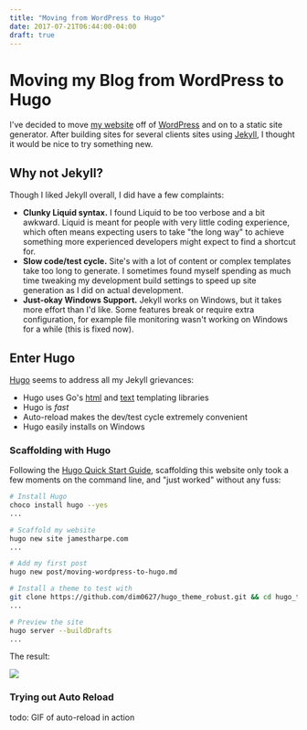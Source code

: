 ```yaml
---
title: "Moving from WordPress to Hugo"
date: 2017-07-21T06:44:00-04:00
draft: true
---
```


# Moving my Blog from WordPress to Hugo

I've decided to move [my website](https://www.jamestharpe.com/) off of [WordPress](https://wordpress.org/) and on to a static site generator. After building sites for several clients sites using [Jekyll](https://jekyllrb.com/), I thought it would be nice to try something new.

## Why not Jekyll?

Though I liked Jekyll overall, I did have a few complaints:

* **Clunky Liquid syntax.**  I found Liquid to be too verbose and a bit awkward. Liquid is meant for people with very little coding experience, which often means expecting users to take "the long way" to achieve something more experienced developers might expect to find a shortcut for.
* **Slow code/test cycle.** Site's with a lot of content or complex templates take too long to generate. I sometimes found myself spending as much time tweaking my development build settings to speed up site generation as I did on actual development.
* **Just-okay Windows Support.** Jekyll works on Windows, but it takes more effort than I'd like. Some features break or require extra configuration, for example file monitoring wasn't working on Windows for a while (this is fixed now).

## Enter Hugo

[Hugo](http://gohugo.io/) seems to address all my Jekyll grievances:

* Hugo uses Go's [html](https://golang.org/pkg/html/template/) and [text](https://golang.org/pkg/text/template/) templating libraries
* Hugo is _fast_
* Auto-reload makes the dev/test cycle extremely convenient
* Hugo easily installs on Windows

### Scaffolding with Hugo

Following the [Hugo Quick Start Guide](https://gohugo.io/getting-started/quick-start/), scaffolding this website only took a few moments on the command line, and "just worked" without any fuss:

```bash
# Install Hugo
choco install hugo --yes
...

# Scaffold my website
hugo new site jamestharpe.com
...

# Add my first post
hugo new post/moving-wordpress-to-hugo.md

# Install a theme to test with
git clone https://github.com/dim0627/hugo_theme_robust.git && cd hugo_theme_robust && git checkout 3baae29 && cd ../..
...

# Preview the site
hugo server --buildDrafts
...
```

The result:

[![](/img/jamestharpe.com-hugo-scaffold_678x463.png)](/img/jamestharpe.com-hugo-scaffold_995x680.png)

### Trying out Auto Reload

todo: GIF of auto-reload in action
